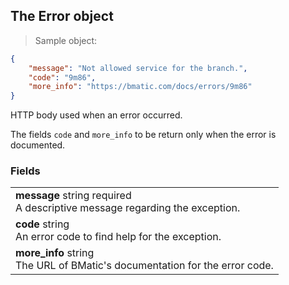 
## The Error object

> Sample object:

```json
{
    "message": "Not allowed service for the branch.",
    "code": "9m86",
    "more_info": "https://bmatic.com/docs/errors/9m86"
}
```

HTTP body used when an error occurred.

<aside class="notice">The fields <code>code</code> and <code>more_info</code> to be return only when the error is documented.</aside>

### Fields
| |
|:---|
|**message** <span class="param-type">string</span> <span class="required-param">required</span> <br> A descriptive message regarding the exception.|
|**code** <span class="param-type">string</span> <br> An error code to find help for the exception.|
|**more_info** <span class="param-type">string</span> <br> The URL of BMatic's documentation for the error code.|
